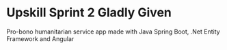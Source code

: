 # Upskill Sprint 2 Gladly Given
 Pro-bono humanitarian service app made with Java Spring Boot, .Net Entity Framework and Angular
